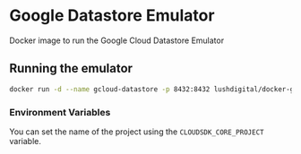 # Google Datastore Emulator
Docker image to run the Google Cloud Datastore Emulator

## Running the emulator
```bash
docker run -d --name gcloud-datastore -p 8432:8432 lushdigital/docker-gcloud-datastore-emulator
```

### Environment Variables
You can set the name of the project using the `CLOUDSDK_CORE_PROJECT` variable.
